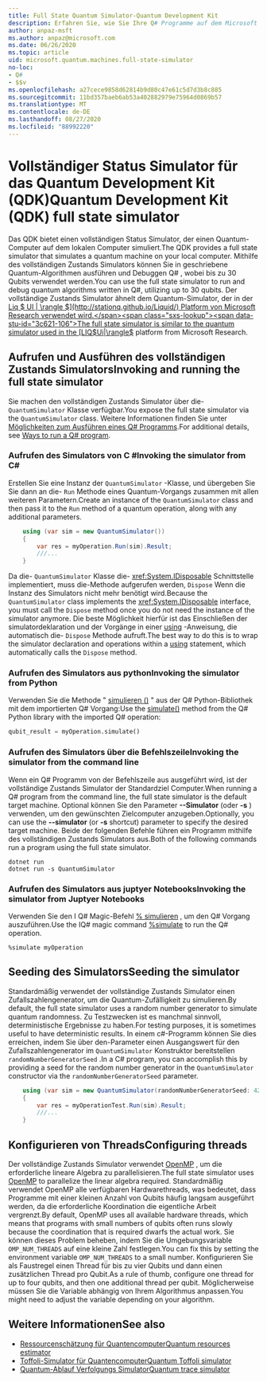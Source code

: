 ```yaml
---
title: Full State Quantum Simulator-Quantum Development Kit
description: Erfahren Sie, wie Sie Ihre Q# Programme auf dem Microsoft Quantum Development Kit vollständigen Status Simulator ausführen.
author: anpaz-msft
ms.author: anpaz@microsoft.com
ms.date: 06/26/2020
ms.topic: article
uid: microsoft.quantum.machines.full-state-simulator
no-loc:
- Q#
- $$v
ms.openlocfilehash: a27cece9858d62814b9d80c47e61c5d7d3b8c885
ms.sourcegitcommit: 11bd357baeb6ab53a402882979e75964d0869b57
ms.translationtype: MT
ms.contentlocale: de-DE
ms.lasthandoff: 08/27/2020
ms.locfileid: "88992220"
---
```

# <a name="quantum-development-kit-qdk-full-state-simulator"></a><span data-ttu-id="3c621-103">Vollständiger Status Simulator für das Quantum Development Kit (QDK)</span><span class="sxs-lookup"><span data-stu-id="3c621-103">Quantum Development Kit (QDK) full state simulator</span></span>

<span data-ttu-id="3c621-104">Das QDK bietet einen vollständigen Status Simulator, der einen Quantum-Computer auf dem lokalen Computer simuliert.</span><span class="sxs-lookup"><span data-stu-id="3c621-104">The QDK provides a full state simulator that simulates a quantum machine on your local computer.</span></span> <span data-ttu-id="3c621-105">Mithilfe des vollständigen Zustands Simulators können Sie in geschriebene Quantum-Algorithmen ausführen und Debuggen Q# , wobei bis zu 30 Qubits verwendet werden.</span><span class="sxs-lookup"><span data-stu-id="3c621-105">You can use the full state simulator to run and debug quantum algorithms written in Q#, utilizing up to 30 qubits.</span></span> <span data-ttu-id="3c621-106">Der vollständige Zustands Simulator ähnelt dem Quantum-Simulator, der in der  [Liq $ UI | \rangle $](http://stationq.github.io/Liquid/) Platform von Microsoft Research verwendet wird.</span><span class="sxs-lookup"><span data-stu-id="3c621-106">The full state simulator is similar to the quantum simulator used in the  [LIQ$Ui|\rangle$](http://stationq.github.io/Liquid/) platform from Microsoft Research.</span></span>

## <a name="invoking-and-running-the-full-state-simulator"></a><span data-ttu-id="3c621-107">Aufrufen und Ausführen des vollständigen Zustands Simulators</span><span class="sxs-lookup"><span data-stu-id="3c621-107">Invoking and running the full state simulator</span></span>

<span data-ttu-id="3c621-108">Sie machen den vollständigen Zustands Simulator über die- `QuantumSimulator` Klasse verfügbar.</span><span class="sxs-lookup"><span data-stu-id="3c621-108">You expose the full state simulator via the `QuantumSimulator` class.</span></span> <span data-ttu-id="3c621-109">Weitere Informationen finden Sie unter [Möglichkeiten zum Ausführen eines Q# Programms](xref:microsoft.quantum.guide.host-programs).</span><span class="sxs-lookup"><span data-stu-id="3c621-109">For additional details, see [Ways to run a Q# program](xref:microsoft.quantum.guide.host-programs).</span></span>

### <a name="invoking-the-simulator-from-c"></a><span data-ttu-id="3c621-110">Aufrufen des Simulators von C #</span><span class="sxs-lookup"><span data-stu-id="3c621-110">Invoking the simulator from C#</span></span>

<span data-ttu-id="3c621-111">Erstellen Sie eine Instanz der `QuantumSimulator` -Klasse, und übergeben Sie Sie dann an die- `Run` Methode eines Quantum-Vorgangs zusammen mit allen weiteren Parametern.</span><span class="sxs-lookup"><span data-stu-id="3c621-111">Create an instance of the `QuantumSimulator` class and then pass it to the `Run` method of a quantum operation, along with any additional parameters.</span></span>
```csharp
    using (var sim = new QuantumSimulator())
    {
        var res = myOperation.Run(sim).Result;
        ///...
    }
```

<span data-ttu-id="3c621-112">Da die- `QuantumSimulator` Klasse die- <xref:System.IDisposable> Schnittstelle implementiert, muss die-Methode aufgerufen werden, `Dispose` Wenn die Instanz des Simulators nicht mehr benötigt wird.</span><span class="sxs-lookup"><span data-stu-id="3c621-112">Because the `QuantumSimulator` class implements the <xref:System.IDisposable> interface, you must call the `Dispose` method once you do not need the instance of the simulator anymore.</span></span> <span data-ttu-id="3c621-113">Die beste Möglichkeit hierfür ist das Einschließen der simulatordeklaration und der Vorgänge in einer [using](https://docs.microsoft.com/dotnet/csharp/language-reference/keywords/using-statement) -Anweisung, die automatisch die- `Dispose` Methode aufruft.</span><span class="sxs-lookup"><span data-stu-id="3c621-113">The best way to do this is to wrap the simulator declaration and operations within a [using](https://docs.microsoft.com/dotnet/csharp/language-reference/keywords/using-statement) statement, which automatically calls the `Dispose` method.</span></span>

### <a name="invoking-the-simulator-from-python"></a><span data-ttu-id="3c621-114">Aufrufen des Simulators aus python</span><span class="sxs-lookup"><span data-stu-id="3c621-114">Invoking the simulator from Python</span></span>

<span data-ttu-id="3c621-115">Verwenden Sie die Methode " [simulieren ()](https://docs.microsoft.com/python/qsharp-core/qsharp.loader.qsharpcallable) " aus der Q# Python-Bibliothek mit dem importierten Q# Vorgang:</span><span class="sxs-lookup"><span data-stu-id="3c621-115">Use the [simulate()](https://docs.microsoft.com/python/qsharp-core/qsharp.loader.qsharpcallable) method from the Q# Python library with the imported Q# operation:</span></span>

```python
qubit_result = myOperation.simulate()
```

### <a name="invoking-the-simulator-from-the-command-line"></a><span data-ttu-id="3c621-116">Aufrufen des Simulators über die Befehlszeile</span><span class="sxs-lookup"><span data-stu-id="3c621-116">Invoking the simulator from the command line</span></span>

<span data-ttu-id="3c621-117">Wenn ein Q# Programm von der Befehlszeile aus ausgeführt wird, ist der vollständige Zustands Simulator der Standardziel Computer.</span><span class="sxs-lookup"><span data-stu-id="3c621-117">When running a Q# program from the command line, the full state simulator is the default target machine.</span></span> <span data-ttu-id="3c621-118">Optional können Sie den Parameter **--Simulator** (oder **-s** ) verwenden, um den gewünschten Zielcomputer anzugeben.</span><span class="sxs-lookup"><span data-stu-id="3c621-118">Optionally, you can use the **--simulator** (or **-s** shortcut) parameter to specify the desired target machine.</span></span> <span data-ttu-id="3c621-119">Beide der folgenden Befehle führen ein Programm mithilfe des vollständigen Zustands Simulators aus.</span><span class="sxs-lookup"><span data-stu-id="3c621-119">Both of the following commands run a program using the full state simulator.</span></span> 

```dotnetcli
dotnet run
dotnet run -s QuantumSimulator
```

### <a name="invoking-the-simulator-from-juptyer-notebooks"></a><span data-ttu-id="3c621-120">Aufrufen des Simulators aus juptyer Notebooks</span><span class="sxs-lookup"><span data-stu-id="3c621-120">Invoking the simulator from Juptyer Notebooks</span></span>

<span data-ttu-id="3c621-121">Verwenden Sie den I Q# Magic-Befehl [% simulieren](xref:microsoft.quantum.iqsharp.magic-ref.simulate) , um den Q# Vorgang auszuführen.</span><span class="sxs-lookup"><span data-stu-id="3c621-121">Use the IQ# magic command [%simulate](xref:microsoft.quantum.iqsharp.magic-ref.simulate) to run the Q# operation.</span></span>

```
%simulate myOperation
```
## <a name="seeding-the-simulator"></a><span data-ttu-id="3c621-122">Seeding des Simulators</span><span class="sxs-lookup"><span data-stu-id="3c621-122">Seeding the simulator</span></span>

<span data-ttu-id="3c621-123">Standardmäßig verwendet der vollständige Zustands Simulator einen Zufallszahlengenerator, um die Quantum-Zufälligkeit zu simulieren.</span><span class="sxs-lookup"><span data-stu-id="3c621-123">By default, the full state simulator uses a random number generator to simulate quantum randomness.</span></span> <span data-ttu-id="3c621-124">Zu Testzwecken ist es manchmal sinnvoll, deterministische Ergebnisse zu haben.</span><span class="sxs-lookup"><span data-stu-id="3c621-124">For testing purposes, it is sometimes useful to have deterministic results.</span></span> <span data-ttu-id="3c621-125">In einem c#-Programm können Sie dies erreichen, indem Sie über den-Parameter einen Ausgangswert für den Zufallszahlengenerator im `QuantumSimulator` Konstruktor bereitstellen `randomNumberGeneratorSeed` .</span><span class="sxs-lookup"><span data-stu-id="3c621-125">In a C# program, you can accomplish this by providing a seed for the random number generator in the `QuantumSimulator` constructor via the `randomNumberGeneratorSeed` parameter.</span></span>

```csharp
    using (var sim = new QuantumSimulator(randomNumberGeneratorSeed: 42))
    {
        var res = myOperationTest.Run(sim).Result;
        ///...
    }
```

## <a name="configuring-threads"></a><span data-ttu-id="3c621-126">Konfigurieren von Threads</span><span class="sxs-lookup"><span data-stu-id="3c621-126">Configuring threads</span></span>

<span data-ttu-id="3c621-127">Der vollständige Zustands Simulator verwendet [OpenMP](http://www.openmp.org/) , um die erforderliche lineare Algebra zu parallelisieren.</span><span class="sxs-lookup"><span data-stu-id="3c621-127">The full state simulator uses [OpenMP](http://www.openmp.org/) to parallelize the linear algebra required.</span></span> <span data-ttu-id="3c621-128">Standardmäßig verwendet OpenMP alle verfügbaren Hardwarethreads, was bedeutet, dass Programme mit einer kleinen Anzahl von Qubits häufig langsam ausgeführt werden, da die erforderliche Koordination die eigentliche Arbeit vergrenzt.</span><span class="sxs-lookup"><span data-stu-id="3c621-128">By default, OpenMP uses all available hardware threads, which means that programs with small numbers of qubits often runs slowly because the coordination that is required dwarfs the actual work.</span></span> <span data-ttu-id="3c621-129">Sie können dieses Problem beheben, indem Sie die Umgebungsvariable `OMP_NUM_THREADS` auf eine kleine Zahl festlegen.</span><span class="sxs-lookup"><span data-stu-id="3c621-129">You can fix this by setting the environment variable `OMP_NUM_THREADS` to a small number.</span></span> <span data-ttu-id="3c621-130">Konfigurieren Sie als Faustregel einen Thread für bis zu vier Qubits und dann einen zusätzlichen Thread pro Qubit.</span><span class="sxs-lookup"><span data-stu-id="3c621-130">As a rule of thumb, configure one thread for up to four qubits, and then one additional thread per qubit.</span></span> <span data-ttu-id="3c621-131">Möglicherweise müssen Sie die Variable abhängig von Ihrem Algorithmus anpassen.</span><span class="sxs-lookup"><span data-stu-id="3c621-131">You might need to adjust the variable depending on your algorithm.</span></span>

## <a name="see-also"></a><span data-ttu-id="3c621-132">Weitere Informationen</span><span class="sxs-lookup"><span data-stu-id="3c621-132">See also</span></span>

- [<span data-ttu-id="3c621-133">Ressourcenschätzung für Quantencomputer</span><span class="sxs-lookup"><span data-stu-id="3c621-133">Quantum resources estimator</span></span>](xref:microsoft.quantum.machines.resources-estimator)
- [<span data-ttu-id="3c621-134">Toffoli-Simulator für Quantencomputer</span><span class="sxs-lookup"><span data-stu-id="3c621-134">Quantum Toffoli simulator</span></span>](xref:microsoft.quantum.machines.toffoli-simulator)
- [<span data-ttu-id="3c621-135">Quantum-Ablauf Verfolgungs Simulator</span><span class="sxs-lookup"><span data-stu-id="3c621-135">Quantum trace simulator</span></span>](xref:microsoft.quantum.machines.qc-trace-simulator.intro)